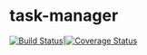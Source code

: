 # task-manager

[![Build Status](https://travis-ci.com/rporrini/task-manager.svg?branch=master)](https://travis-ci.com/rporrini/task-manager)|[![Coverage Status](https://coveralls.io/repos/github/rporrini/task-manager/badge.svg?branch=master)](https://coveralls.io/github/rporrini/task-manager?branch=master)